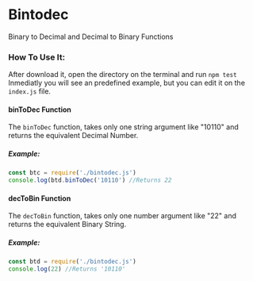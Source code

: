 # Bintodec
Binary to Decimal and Decimal to Binary Functions
### How To Use It:
After download it, open the directory on the terminal and run `npm test`
Inmediatly you will see an predefined example, but you can edit it on the `index.js` file.

#### binToDec Function
The `binToDec` function, takes only one string argument like "10110" and returns the equivalent Decimal Number.

##### Example:
```js
const btc = require('./bintodec.js')
console.log(btd.binToDec('10110') //Returns 22
```

#### decToBin Function
The `decToBin` function, takes only one number argument like "22" and returns the equivalent Binary String.

##### Example:
```js
const btd = require('./bintodec.js')
console.log(22) //Returns '10110'
```
